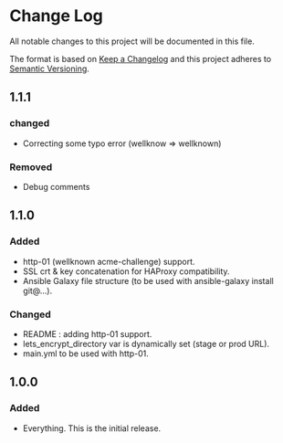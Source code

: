 # Change Log
All notable changes to this project will be documented in this file.

The format is based on [Keep a Changelog](http://keepachangelog.com/) and this project adheres to 
[Semantic Versioning](http://semver.org/).

## 1.1.1

### changed
- Correcting some typo error (wellknow => wellknown)

### Removed
- Debug comments

## 1.1.0

### Added
- http-01 (wellknown acme-challenge) support.
- SSL crt & key concatenation for HAProxy compatibility.
- Ansible Galaxy file structure (to be used with ansible-galaxy install git@...).

### Changed
- README : adding http-01 support.
- lets_encrypt_directory var is dynamically set (stage or prod URL). 
- main.yml to be used with http-01.

## 1.0.0

### Added

- Everything. This is the initial release.
